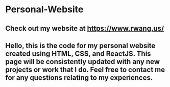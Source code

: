# Personal-Website
Check out my website at https://www.rwang.us/
--------------------------------------------------
Hello, this is the code for my personal website created using HTML, CSS, and ReactJS. 
This page will be consistently updated with any new projects or work that I do.
Feel free to contact me for any questions relating to my experiences. 
--------------------------------------------------
